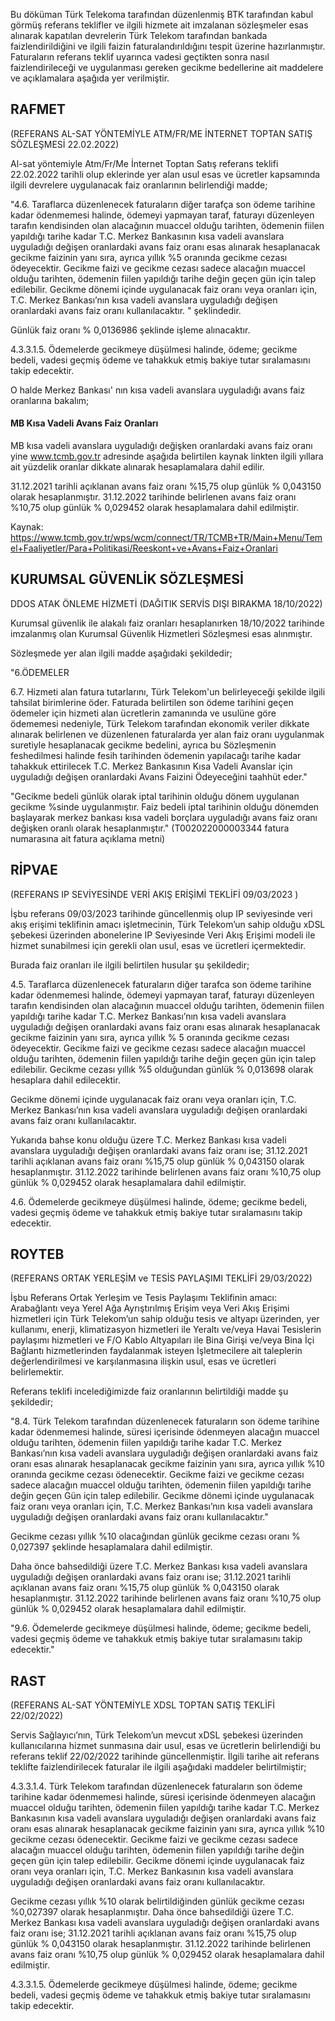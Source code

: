 Bu döküman Türk Telekoma tarafından düzenlenmiş BTK tarafından kabul görmüş referans teklifler ve ilgili hizmete ait imzalanan sözleşmeler esas alınarak kapatılan devrelerin Türk Telekom tarafından bankada faizlendirildiğini ve ilgili faizin faturalandırıldığını tespit üzerine hazırlanmıştır. Faturaların referans teklif uyarınca vadesi geçtikten sonra nasıl faizlendirileceği ve uygulanması gereken gecikme bedellerine ait maddelere ve açıklamalara aşağıda yer verilmiştir.

## RAFMET 

(REFERANS AL-SAT YÖNTEMİYLE ATM/FR/ME İNTERNET TOPTAN SATIŞ SÖZLEŞMESİ 22.02.2022)

 Al-sat yöntemiyle Atm/Fr/Me İnternet Toptan Satış referans teklifi 22.02.2022 tarihli olup eklerinde yer alan usul esas ve ücretler kapsamında ilgili devrelere uygulanacak faiz oranlarının belirlendiği madde;

"4.6. Taraflarca düzenlenecek faturaların diğer tarafça son ödeme tarihine kadar ödenmemesi halinde, ödemeyi yapmayan taraf, faturayı düzenleyen tarafın kendisinden olan alacağının muaccel olduğu tarihten, ödemenin fiilen yapıldığı tarihe kadar T.C. Merkez Bankasının kısa vadeli avanslara uyguladığı değişen oranlardaki avans faiz oranı esas alınarak hesaplanacak gecikme faizinin yanı sıra, ayrıca yıllık %5 oranında gecikme cezası ödeyecektir. Gecikme faizi ve gecikme cezası sadece alacağın muaccel olduğu tarihten, ödemenin fiilen yapıldığı tarihe değin geçen gün için talep edilebilir. Gecikme dönemi içinde uygulanacak faiz oranı veya oranları için, T.C. Merkez Bankası’nın kısa vadeli avanslara uyguladığı değişen oranlardaki avans faiz oranı kullanılacaktır. " şeklindedir.

Günlük faiz oranı % 0,0136986 şeklinde işleme alınacaktır.

4.3.3.1.5. Ödemelerde gecikmeye düşülmesi halinde, ödeme; gecikme bedeli, vadesi geçmiş ödeme ve tahakkuk etmiş bakiye tutar sıralamasını takip edecektir.


O halde Merkez Bankası' nın kısa vadeli avanslara uyguladığı avans faiz oranlarına bakalım;

#### MB Kısa Vadeli Avans Faiz Oranları

MB kısa vadeli avanslara uyguladığı değişken oranlardaki avans faiz oranı yine www.tcmb.gov.tr adresinde aşağıda belirtilen kaynak linkten ilgili yıllara ait yüzdelik oranlar dikkate alınarak hesaplamalara dahil edilir.

31.12.2021 tarihli açıklanan avans faiz oranı %15,75 olup günlük % 0,043150 olarak hesaplanmıştır.
31.12.2022 tarihinde belirlenen avans faiz oranı %10,75 olup günlük % 0,029452 olarak hesaplamalara dahil edilmiştir.

Kaynak: https://www.tcmb.gov.tr/wps/wcm/connect/TR/TCMB+TR/Main+Menu/Temel+Faaliyetler/Para+Politikasi/Reeskont+ve+Avans+Faiz+Oranlari

## KURUMSAL GÜVENLİK SÖZLEŞMESİ 

DDOS ATAK ÖNLEME HİZMETİ (DAĞITIK SERVİS DIŞI BIRAKMA 18/10/2022)

Kurumsal güvenlik ile alakalı faiz oranları hesaplanırken 18/10/2022 tarihinde imzalanmış olan Kurumsal Güvenlik Hizmetleri Sözleşmesi esas alınmıştır.

Sözleşmede yer alan ilgili madde aşağıdaki şekildedir;

"6.ÖDEMELER 

6.7. Hizmeti alan fatura tutarlarını, Türk Telekom'un belirleyeceği şekilde ilgili tahsilat birimlerine öder. Faturada belirtilen son ödeme tarihini geçen ödemeler için hizmeti alan ücretlerin zamanında ve usulüne göre ödememesi nedeniyle, Türk Telekom tarafından ekonomik veriler dikkate alınarak belirlenen ve düzenlenen faturalarda yer alan faiz oranı uygulanmak suretiyle hesaplanacak gecikme bedelini,  ayrıca bu Sözleşmenin feshedilmesi halinde fesih tarihinden ödemenin yapılacağı tarihe kadar tahakkuk ettirilecek T.C. Merkez Bankasının Kısa Vadeli Avanslar için uyguladığı değişen oranlardaki Avans Faizini Ödeyeceğini taahhüt eder."

"Gecikme bedeli günlük olarak iptal tarihinin olduğu dönem uygulanan gecikme %sinde uygulanmıştır. Faiz bedeli iptal tarihinin olduğu dönemden başlayarak merkez bankası kısa vadeli borçlara uyguladığı avans faiz oranı değişken oranlı olarak hesaplanmıştır."
(T002022000003344 fatura numarasına ait fatura açıklama metni)

## RİPVAE 

(REFERANS IP SEVİYESİNDE VERİ AKIŞ ERİŞİMİ TEKLİFİ 09/03/2023 )

İşbu referans 09/03/2023 tarihinde güncellenmiş olup IP seviyesinde veri akış erişimi teklifinin amacı işletmecinin, Türk Telekom’un sahip olduğu xDSL şebekesi üzerinden abonelerine IP Seviyesinde Veri Akış Erişimi modeli ile hizmet sunabilmesi için gerekli olan usul, esas ve ücretleri içermektedir.

Burada faiz oranları ile ilgili belirtilen husular şu şekildedir;

4.5. Taraflarca düzenlenecek faturaların diğer tarafca son ödeme tarihine kadar ödenmemesi halinde, ödemeyi yapmayan taraf, faturayı düzenleyen tarafın kendisinden olan alacağının muaccel olduğu tarihten, ödemenin fiilen yapıldığı tarihe kadar T.C. Merkez Bankası’nın kısa vadeli avanslara uyguladığı değişen oranlardaki avans faiz oranı esas alınarak hesaplanacak gecikme faizinin yanı sıra, ayrıca yıllık % 5 oranında gecikme cezası ödeyecektir. Gecikme faizi ve gecikme cezası sadece alacağın muaccel olduğu tarihten, ödemenin fiilen yapıldığı tarihe değin geçen gün için talep edilebilir.
Gecikme cezası yıllık %5 olduğundan günlük % 0,013698 olarak hesaplara dahil edilecektir.

Gecikme dönemi içinde uygulanacak faiz oranı veya oranları için, T.C. Merkez Bankası’nın kısa vadeli avanslara uyguladığı değişen oranlardaki avans faiz oranı kullanılacaktır.

Yukarıda bahse konu olduğu üzere T.C. Merkez Bankası kısa vadeli avanslara uyguladığı değişen oranlardaki avans faiz oranı ise;
31.12.2021 tarihli açıklanan avans faiz oranı %15,75 olup günlük % 0,043150 olarak hesaplanmıştır.
31.12.2022 tarihinde belirlenen avans faiz oranı %10,75 olup günlük % 0,029452 olarak hesaplamalara dahil edilmiştir.

4.6. Ödemelerde gecikmeye düşülmesi halinde, ödeme; gecikme bedeli, vadesi geçmiş ödeme ve tahakkuk etmiş bakiye tutar sıralamasını takip edecektir.

## ROYTEB

(REFERANS ORTAK YERLEŞİM ve TESİS PAYLAŞIMI TEKLİFİ 29/03/2022)

İşbu Referans Ortak Yerleşim ve Tesis Paylaşımı Teklifinin amacı: Arabağlantı veya Yerel Ağa Ayrıştırılmış Erişim veya Veri Akış Erişimi hizmetleri için Türk Telekom’un sahip olduğu tesis ve altyapı üzerinden, yer kullanımı, enerji, klimatizasyon hizmetleri ile Yeraltı ve/veya Havai Tesislerin paylaşımı hizmetleri ve F/O Kablo Altyapıları ile Bina Girişi ve/veya Bina İçi Bağlantı hizmetlerinden faydalanmak isteyen İşletmecilere ait taleplerin değerlendirilmesi ve karşılanmasına ilişkin usul, esas ve ücretleri belirlemektir.

Referans teklifi incelediğimizde faiz oranlarının belirtildiği madde şu şekildedir;

"8.4. Türk Telekom tarafından düzenlenecek faturaların son ödeme tarihine kadar ödenmemesi halinde, süresi içerisinde ödenmeyen alacağın muaccel olduğu tarihten, ödemenin fiilen yapıldığı tarihe kadar T.C. Merkez Bankası’nın kısa vadeli avanslara uyguladığı değişen oranlardaki avans faiz oranı esas alınarak hesaplanacak gecikme faizinin yanı sıra, ayrıca yıllık %10 oranında gecikme cezası ödenecektir. Gecikme faizi ve gecikme cezası sadece alacağın muaccel olduğu tarihten, ödemenin fiilen yapıldığı tarihe değin geçen Gün için talep edilebilir. Gecikme dönemi içinde uygulanacak faiz oranı veya oranları için, T.C. Merkez Bankası’nın kısa vadeli avanslara uyguladığı değişen oranlardaki avans faiz oranı kullanılacaktır."

Gecikme cezası yıllık %10 olacağından günlük gecikme cezası oranı % 0,027397 şeklinde hesaplamalara dahil edilmiştir.

Daha önce bahsedildiği üzere T.C. Merkez Bankası kısa vadeli avanslara uyguladığı değişen oranlardaki avans faiz oranı ise;
31.12.2021 tarihli açıklanan avans faiz oranı %15,75 olup günlük % 0,043150 olarak hesaplanmıştır.
31.12.2022 tarihinde belirlenen avans faiz oranı %10,75 olup günlük % 0,029452 olarak hesaplamalara dahil edilmiştir.

"9.6. Ödemelerde gecikmeye düşülmesi halinde, ödeme; gecikme bedeli, vadesi geçmiş ödeme ve tahakkuk etmiş bakiye tutar sıralamasını takip edecektir."

## RAST

(REFERANS AL-SAT YÖNTEMİYLE XDSL TOPTAN SATIŞ TEKLİFİ 22/02/2022)

Servis Sağlayıcı’nın, Türk Telekom’un mevcut xDSL şebekesi üzerinden kullanıcılarına hizmet sunmasına dair usul, esas ve ücretlerin belirlendiği bu referans teklif 22/02/2022 tarihinde güncellenmiştir. İlgili tarihe ait referans teklifte faizlendirilecek faturalar ile ilgili aşağıdaki maddeler belirtilmiştir;

4.3.3.1.4. Türk Telekom tarafından düzenlenecek faturaların son ödeme tarihine kadar ödenmemesi halinde, süresi içerisinde ödenmeyen alacağın muaccel olduğu tarihten, ödemenin fiilen yapıldığı tarihe kadar T.C. Merkez Bankasının kısa vadeli avanslara uyguladığı değişen oranlardaki avans faiz oranı esas alınarak hesaplanacak gecikme faizinin yanı sıra, ayrıca yıllık %10 gecikme cezası ödenecektir. Gecikme faizi ve gecikme cezası sadece alacağın muaccel olduğu tarihten, ödemenin fiilen yapıldığı tarihe değin geçen gün için talep edilebilir. Gecikme dönemi içinde uygulanacak faiz oranı veya oranları için, T.C. Merkez Bankasının kısa vadeli avanslara uyguladığı değişen oranlardaki avans faiz oranı kullanılacaktır. 

Gecikme cezası yıllık %10 olarak belirtildiğinden günlük gecikme cezası %0,027397 olarak hesaplanmıştır.
Daha önce bahsedildiği üzere T.C. Merkez Bankası kısa vadeli avanslara uyguladığı değişen oranlardaki avans faiz oranı ise;
31.12.2021 tarihli açıklanan avans faiz oranı %15,75 olup günlük % 0,043150 olarak hesaplanmıştır.
31.12.2022 tarihinde belirlenen avans faiz oranı %10,75 olup günlük % 0,029452 olarak hesaplamalara dahil edilmiştir.

4.3.3.1.5. Ödemelerde gecikmeye düşülmesi halinde, ödeme; gecikme bedeli, vadesi geçmiş ödeme ve tahakkuk etmiş bakiye tutar sıralamasını takip edecektir.

